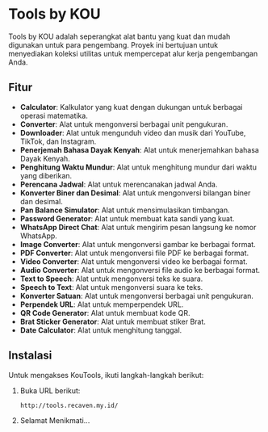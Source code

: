 # Tools by KOU

Tools by KOU adalah seperangkat alat bantu yang kuat dan mudah digunakan untuk para pengembang. Proyek ini bertujuan untuk menyediakan koleksi utilitas untuk mempercepat alur kerja pengembangan Anda.

## Fitur

- **Calculator**: Kalkulator yang kuat dengan dukungan untuk berbagai operasi matematika.
- **Converter**: Alat untuk mengonversi berbagai unit pengukuran.
- **Downloader**: Alat untuk mengunduh video dan musik dari YouTube, TikTok, dan Instagram.
- **Penerjemah Bahasa Dayak Kenyah**: Alat untuk menerjemahkan bahasa Dayak Kenyah.
- **Penghitung Waktu Mundur**: Alat untuk menghitung mundur dari waktu yang diberikan.
- **Perencana Jadwal**: Alat untuk merencanakan jadwal Anda.
- **Konverter Biner dan Desimal**: Alat untuk mengonversi bilangan biner dan desimal.
- **Pan Balance Simulator**: Alat untuk mensimulasikan timbangan.
- **Password Generator**: Alat untuk membuat kata sandi yang kuat.
- **WhatsApp Direct Chat**: Alat untuk mengirim pesan langsung ke nomor WhatsApp.
- **Image Converter**: Alat untuk mengonversi gambar ke berbagai format.
- **PDF Converter**: Alat untuk mengonversi file PDF ke berbagai format.
- **Video Converter**: Alat untuk mengonversi video ke berbagai format.
- **Audio Converter**: Alat untuk mengonversi file audio ke berbagai format.
- **Text to Speech**: Alat untuk mengonversi teks ke suara.
- **Speech to Text**: Alat untuk mengonversi suara ke teks.
- **Konverter Satuan**: Alat untuk mengonversi berbagai unit pengukuran.
- **Perpendek URL**: Alat untuk memperpendek URL.
- **QR Code Generator**: Alat untuk membuat kode QR.
- **Brat Sticker Generator**: Alat untuk membuat stiker Brat.
- **Date Calculator**: Alat untuk menghitung tanggal.

## Instalasi

Untuk mengakses KouTools, ikuti langkah-langkah berikut:

1. Buka URL berikut:
   ```bash
   http://tools.recaven.my.id/
   ```
2. Selamat Menikmati...
